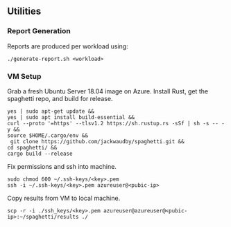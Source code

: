 ## Utilities

### Report Generation 
Reports are produced per workload using:
```
./generate-report.sh <workload>
```


### VM Setup

Grab a fresh Ubuntu Server 18.04 image on Azure.
Install Rust, get the spaghetti repo, and build for release.
```
yes | sudo apt-get update &&
yes | sudo apt install build-essential &&
curl --proto '=https' --tlsv1.2 https://sh.rustup.rs -sSf | sh -s -- -y &&
source $HOME/.cargo/env &&
 git clone https://github.com/jackwaudby/spaghetti.git &&
cd spaghetti/ &&
cargo build --release
```

Fix permissions and ssh into machine.
```
sudo chmod 600 ~/.ssh-keys/<key>.pem
ssh -i ~/.ssh-keys/<key>.pem azureuser@<pubic-ip>
```

Copy results from VM to local machine.
```
scp -r -i ./ssh_keys/<key>.pem azureuser@azureuser@<pubic-ip>:~/spaghetti/results ./
```
